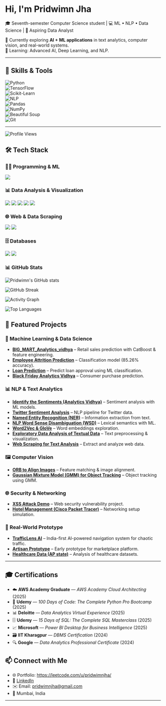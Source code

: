 # Hi, I'm Pridwimn Jha  

🎓 Seventh-semester Computer Science student | 💻 ML • NLP • Data Science | 🚀 Aspiring Data Analyst  

🔭 Currently exploring **AI + ML applications** in text analytics, computer vision, and real-world systems.  
🌱 Learning: Advanced AI, Deep Learning, and NLP.  

---
## 🔧 Skills & Tools  

![Python](https://img.shields.io/badge/Python-3670A0?logo=python&logoColor=white)  
![TensorFlow](https://img.shields.io/badge/TensorFlow-FF6F00?logo=tensorflow&logoColor=white)  
![Scikit-Learn](https://img.shields.io/badge/scikit--learn-F7931E?logo=scikit-learn&logoColor=white)  
![NLP](https://img.shields.io/badge/NLP-00A3E0?logo=openai&logoColor=white)  
![Pandas](https://img.shields.io/badge/Pandas-150458?logo=pandas&logoColor=white)  
![NumPy](https://img.shields.io/badge/Numpy-013243?logo=numpy&logoColor=white)  
![Beautiful Soup](https://img.shields.io/badge/BeautifulSoup-4B8BBE?logo=python&logoColor=white)  
![Git](https://img.shields.io/badge/Git-F05032?logo=git&logoColor=white)  

---
![Profile Views](https://komarev.com/ghpvc/?username=pridwimnjha&color=blue)

## 🛠️ Tech Stack  

### 👨‍💻 Programming & ML
<p>
  <img src="https://skillicons.dev/icons?i=python,tensorflow,sklearn,git,github,vscode&perline=6" />
</p>

### 📊 Data Analysis & Visualization
<p>
  <img src="https://img.shields.io/badge/Pandas-150458?logo=pandas&logoColor=white" />
  <img src="https://img.shields.io/badge/Numpy-013243?logo=numpy&logoColor=white" />
  <img src="https://img.shields.io/badge/Matplotlib-0C55A5?logo=plotly&logoColor=white" />
  <img src="https://img.shields.io/badge/Seaborn-0696D7?logo=python&logoColor=white" />
  <img src="https://img.shields.io/badge/PowerBI-F2C811?logo=powerbi&logoColor=black" />
</p>

### 🌐 Web & Data Scraping
<p>
  <img src="https://img.shields.io/badge/HTML5-E34F26?logo=html5&logoColor=white" />
  <img src="https://img.shields.io/badge/BeautifulSoup-4B8BBE?logo=python&logoColor=white" />
</p>

### 🗄️ Databases
<p>
  <img src="https://img.shields.io/badge/SQL-003B57?logo=postgresql&logoColor=white" />
  <img src="https://img.shields.io/badge/MySQL-4479A1?logo=mysql&logoColor=white" />
</p>

### 📊 GitHub Stats

![Pridwimn's GitHub stats](https://github-readme-stats.vercel.app/api?username=pridwimnjha&show_icons=true&theme=radical)

![GitHub Streak](https://github-readme-streak-stats.herokuapp.com?user=pridwimnjha&theme=radical)

![Activity Graph](https://github-readme-activity-graph.vercel.app/graph?username=pridwimnjha&theme=react-dark&hide_border=true)

![Top Languages](https://github-readme-stats.vercel.app/api/top-langs/?username=pridwimnjha&layout=compact&theme=radical)



## 📂 Featured Projects  

### 🔮 Machine Learning & Data Science
- [**BIG_MART_Analytics_vidhya**](https://github.com/your-username/BIG_MART_Analytics_vidhya) – Retail sales prediction with CatBoost & feature engineering.  
- [**Employee Attrition Prediction**](https://github.com/your-username/Employee_attrition_prediction) – Classification model (85.26% accuracy).  
- [**Loan Prediction**](https://github.com/your-username/Loan_prediction) – Predict loan approval using ML classification.  
- [**Black Friday Analytics Vidhya**](https://github.com/your-username/Black-Friday-Anaytics-Vidhya) – Consumer purchase prediction.  

### 📊 NLP & Text Analytics
- [**Identify the Sentiments (Analytics Vidhya)**](https://github.com/your-username/Identify-the-Sentiments-Analytics-Vidhya-) – Sentiment analysis with ML models.  
- [**Twitter Sentiment Analysis**](https://github.com/your-username/Twitter-sentiment-Analysis) – NLP pipeline for Twitter data.  
- [**Named Entity Recognition (NER)**](https://github.com/your-username/Named-Entity-Recognition-NER-in-text-data.) – Information extraction from text.  
- [**NLP Word Sense Disambiguation (WSD)**](https://github.com/your-username/NLP-Word-Sense-Disambiguation-WSD-) – Lexical semantics with ML.  
- [**Word2Vec & GloVe**](https://github.com/your-username/Word2Vec-GloVe) – Word embeddings exploration.  
- [**Exploratory Data Analysis of Textual Data**](https://github.com/your-username/Exploratory-Data-Analysis-of-Textual-Data) – Text preprocessing & visualization.  
- [**Web Scraping for Text Analysis**](https://github.com/your-username/Web-Scraping-for-Text-Analysis-using-Beautiful-Soup-) – Extract and analyze web data.  

### 🖼️ Computer Vision
- [**ORB to Align Images**](https://github.com/your-username/ORB-to-align-images) – Feature matching & image alignment.  
- [**Gaussian Mixture Model (GMM) for Object Tracking**](https://github.com/your-username/Gaussian-Mixture-Model-GMM-to-track-movement-of-objects) – Object tracking using GMM.  

### 🌐 Security & Networking
- [**XSS Attack Demo**](https://github.com/your-username/XSS-Attack) – Web security vulnerability project.  
- [**Hotel Management (Cisco Packet Tracer)**](https://github.com/your-username/HotelManagementCiscoPacketTracer) – Networking setup simulation.  

### 🚦 Real-World Prototype
- [**TrafficLens AI**](https://github.com/your-username/TrafficLens-AI-India-first-navigation-system-) – India-first AI-powered navigation system for chaotic traffic.  
- [**Artisan Prototype**](https://github.com/your-username/artisan-prototype) – Early prototype for marketplace platform.  
- [**Healthcare Data (AP state)**](https://github.com/your-username/Healthcare_data) – Analysis of healthcare datasets.  

---

## 🎓 Certifications  

- ☁️ **AWS Academy Graduate** — *AWS Academy Cloud Architecting* (2025)  
- 🐍 **Udemy** — *100 Days of Code: The Complete Python Pro Bootcamp* (2025)  
- 📊 **Deloitte** — *Data Analytics Virtual Experience* (2025)  
- 🗄️ **Udemy** — *15 Days of SQL: The Complete SQL Masterclass* (2025)  
- 📈 **Microsoft** — *Power BI Desktop for Business Intelligence* (2025)  
- 🗃️ **IIT Kharagpur** — *DBMS Certification* (2024)  
- 🔍 **Google** — *Data Analytics Professional Certificate* (2024)


## 📫 Connect with Me  

- 🌐 Portfolio: https://leetcode.com/u/pridwimnjha/    
- 🔗 [LinkedIn](https://www.linkedin.com/in/pridwimn-jha-/)  
- ✉️ Email: pridwimnjha@gmail.com  
- 📍 Mumbai, India  

---


